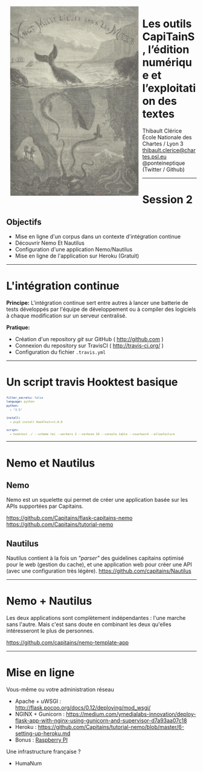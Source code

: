 <!-- $size: 16:9 -->

<style>pre { font-size:0.65em!important; } </style>

<img src="./images/gallica.btv1b8600258f.f6.png" align="left" style="height:500px; margin:10px; opacity:0.8;" />

Les outils CapiTainS, l’édition numérique et l’exploitation des textes
===

Thibault Clérice
École Nationale des Chartes / Lyon 3
thibault.clerice@chartes.psl.eu
@ponteineptique (Twitter / Github)


--- 

# Session 2

## Objectifs 

- Mise en ligne d'un corpus dans un contexte d'intégration continue
- Découvrir Nemo Et Nautilus
- Configuration d'une application Nemo/Nautilus
- Mise en ligne de l'application sur Heroku (Gratuit)

---

# L'intégration continue

**Principe:** L'intégration continue sert entre autres à lancer une batterie de tests développés par l'équipe de développement ou à compiler des logiciels à chaque modification sur un serveur centralisé.

**Pratique:** 
- Création d'un repository *git* sur GitHub ( http://github.com )
- Connexion du repository sur TravisCI ( http://travis-ci.org/ )
- Configuration du fichier `.travis.yml`

---

# Un script travis Hooktest basique

```yml
filter_secrets: false
language: python
python:
  - "3.5"

install:
  - pip3 install HookTest>=1.0.0

script:
  - hooktest ./ --scheme tei --workers 3 --verbose 10 --console table --countword --allowfailure

```

---

# Nemo et Nautilus

## Nemo

Nemo est un squelette qui permet de créer une application basée sur les APIs supportées par Capitains. 

https://github.com/Capitains/flask-capitains-nemo
https://github.com/Capitains/tutorial-nemo

## Nautilus

Nautilus contient à la fois un *"parser"* des guidelines capitains optimisé pour le web (gestion du cache), et une application web pour créer une API (avec une configuration très légère).
https://github.com/capitains/Nautilus

---

# Nemo + Nautilus

Les deux applications sont complètement indépendantes : l'une marche sans l'autre. Mais c'est sans doute en combinant les deux qu'elles intéresseront le plus de personnes. 

https://github.com/capitains/nemo-template-app

---

# Mise en ligne

Vous-même ou votre administration réseau
- Apache + uWSGI : http://flask.pocoo.org/docs/0.12/deploying/mod_wsgi/
- NGINX + Gunicorn : https://medium.com/ymedialabs-innovation/deploy-flask-app-with-nginx-using-gunicorn-and-supervisor-d7a93aa07c18
- Heroku : https://github.com/Capitains/tutorial-nemo/blob/master/6-setting-up-heroku.md 
- Bonus : [Raspberry PI](https://www.techcoil.com/blog/how-to-deploy-python-3-flask-application-on-raspberry-pi-3-with-raspbian-stretch-lite-nginx-supervisor-virtualenv-and-gunicorn/)

Une infrastructure française ?
- HumaNum